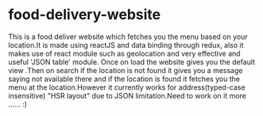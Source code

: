 # food-delivery-website
This is a food deliver website which fetches you the menu based on your location.It is made using reactJS and data binding through redux, also it makes use of react module such as geolocation and very effective and  useful 'JSON table' module.  Once on load the website gives you the default view .Then on search if the location is not found it gives you a message saying not available there and if the location is found it fetches you the menu at the location.However it currently works for address(typed-case insensitive) "HSR layout" due to JSON limitation.Need to work on it more ......  :)
